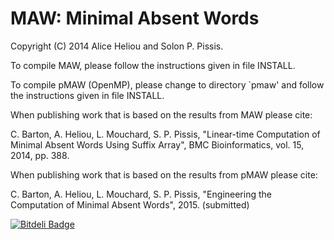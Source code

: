MAW: Minimal Absent Words
===

Copyright (C) 2014 Alice Heliou and Solon P. Pissis.

To compile MAW, please follow the instructions given in file INSTALL.

To compile pMAW (OpenMP), please change to directory `pmaw' and follow the instructions given in file INSTALL.

When publishing work that is based on the results from MAW please cite:

C. Barton, A. Heliou, L. Mouchard, S. P. Pissis, "Linear-time Computation of Minimal Absent Words Using Suffix Array", BMC Bioinformatics, vol. 15, 2014, pp. 388.

When publishing work that is based on the results from pMAW please cite:

C. Barton, A. Heliou, L. Mouchard, S. P. Pissis, "Engineering the Computation of Minimal Absent Words", 2015. (submitted)


[![Bitdeli Badge](https://d2weczhvl823v0.cloudfront.net/nicoinn/maw/trend.png)](https://bitdeli.com/free "Bitdeli Badge")


